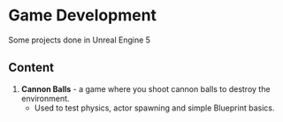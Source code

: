 # Game Development
Some projects done in Unreal Engine 5

## Content

1. **Cannon Balls** - a game where you shoot cannon balls to destroy the environment.
   - Used to test physics, actor spawning and simple Blueprint basics. 